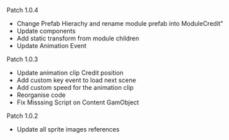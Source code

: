 Patch 1.0.4
- Change Prefab Hierachy and rename module prefab into ModuleCredit"
- Update components
- Add static transform from module children
- Update Animation Event

Patch 1.0.3
- Update animation clip Credit position
- Add custom key event to load next scene
- Add custom speed for the animation clip
- Reorganise code
- Fix Misssing Script on Content GamObject


Patch 1.0.2
- Update all sprite images references
